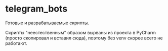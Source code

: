 # telegram_bots
Готовые и разрабатываемые скрипты.

Скрипты "неестественным" образом вырваны из проекта в PyCharm (просто скопировал и вставил сюда), поэтому без venv скорее всего не работают.
